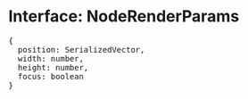 # Interface: NodeRenderParams

<pre>
{
  position: <Ref to="./serialized-vector">SerializedVector</Ref>,
  width: number,
  height: number,
  focus: boolean
}
</pre>
